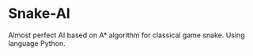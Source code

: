 # Snake-AI
Almost perfect AI based on A* algorithm for classical game snake. Using language Python.

